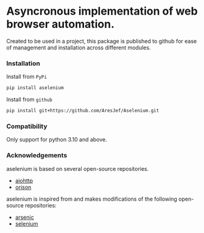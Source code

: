 # Asyncronous implementation of web browser automation.

Created to be used in a project, this package is published to github 
for ease of management and installation across different modules.

### Installation
Install from `PyPi`
``` bash
pip install aselenium
```

Install from `github`
``` bash
pip install git+https://github.com/AresJef/Aselenium.git
```

### Compatibility
Only support for python 3.10 and above.

### Acknowledgements
aselenium is based on several open-source repositories.
- [aiohttp](https://github.com/aio-libs/aiohttp)
- [orjson](https://github.com/ijl/orjson)

aselenium is inspired from and makes modifications of the 
following open-source repositories:
- [arsenic](https://github.com/HENNGE/arsenic)
- [selenium](https://github.com/SeleniumHQ/selenium)